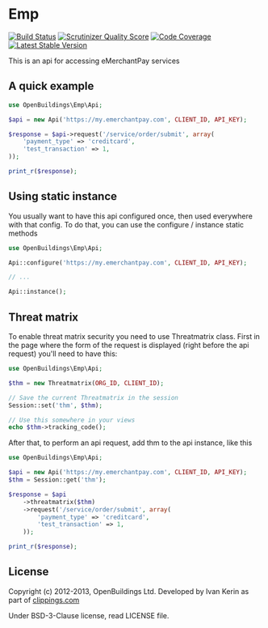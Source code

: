 # Emp

[![Build Status](https://travis-ci.org/OpenBuildings/emp.png?branch=master)](https://travis-ci.org/OpenBuildings/emp)
[![Scrutinizer Quality Score](https://scrutinizer-ci.com/g/OpenBuildings/emp/badges/quality-score.png?s=c800823347a3e11db1b54e556903fb7fa7f80ecb)](https://scrutinizer-ci.com/g/OpenBuildings/emp/)
[![Code Coverage](https://scrutinizer-ci.com/g/OpenBuildings/emp/badges/coverage.png?s=b71850f54200e624e45a163c16b806e75fabc54d)](https://scrutinizer-ci.com/g/OpenBuildings/emp/)
[![Latest Stable Version](https://poser.pugx.org/openbuildings/emp/v/stable.png)](https://packagist.org/packages/openbuildings/emp)

This is an api for accessing eMerchantPay services

## A quick example

```php
use OpenBuildings\Emp\Api;

$api = new Api('https://my.emerchantpay.com', CLIENT_ID, API_KEY);

$response = $api->request('/service/order/submit', array(
	'payment_type' => 'creditcard',
	'test_transaction' => 1,
));

print_r($response);
```

## Using static instance

You usually want to have this api configured once, then used everywhere with that config. To do that, you can use the configure / instance static methods

```php
use OpenBuildings\Emp\Api;

Api::configure('https://my.emerchantpay.com', CLIENT_ID, API_KEY);

// ...

Api::instance();
```

## Threat matrix

To enable threat matrix security you need to use Threatmatrix class. First in the page where the form of the request is displayed (right before the api request) you'll need to have this:

```php
use OpenBuildings\Emp\Api;

$thm = new Threatmatrix(ORG_ID, CLIENT_ID);

// Save the current Threatmatrix in the session
Session::set('thm', $thm);

// Use this somewhere in your views
echo $thm->tracking_code();
```

After that, to perform an api request, add thm to the api instance, like this

```php
use OpenBuildings\Emp\Api;

$api = new Api('https://my.emerchantpay.com', CLIENT_ID, API_KEY);
$thm = Session::get('thm');

$response = $api
	->threatmatrix($thm)
	->request('/service/order/submit', array(
		'payment_type' => 'creditcard',
		'test_transaction' => 1,
	));

print_r($response);
```

## License

Copyright (c) 2012-2013, OpenBuildings Ltd. Developed by Ivan Kerin as part of [clippings.com](http://clippings.com)

Under BSD-3-Clause license, read LICENSE file.
